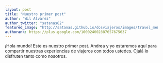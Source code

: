 ```yaml
---
layout: post
title: "Nuestro primer post"
author: "Wil Alvarez"
author_twitter: "satanas82"
featured_image: "http://satanas.github.io/dosviajeros/images/travel_memories.jpg"
authorank: https://plus.google.com/100024002887657675637
---
```


¡Hola mundo! Este es nuestro primer post. Andrea y yo estaremos aquí para compartir nuestras experiencias 
de viajeros con todos ustedes. Ojalá lo disfruten tanto como nosotros.
<!-- summary -->
